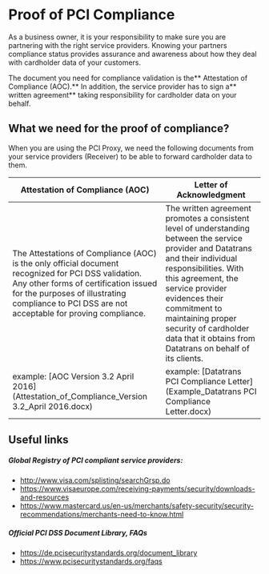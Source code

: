 # Proof of PCI Compliance

As a business owner, it is your responsibility to make sure you are partnering with the right service providers. Knowing your partners compliance status provides assurance and awareness about how they deal with cardholder data of your customers.

The document you need for compliance validation is the** Attestation of Compliance (AOC).** In addition, the service provider has to sign a** written agreement** taking responsibility for cardholder data on your behalf.


## What we need for the proof of compliance?

When you are using the PCI Proxy, we need the following documents from your service providers (Receiver) to be able to forward cardholder data to them.


| Attestation of Compliance (AOC) | Letter of Acknowledgment |
| -- | -- |
| The Attestations of Compliance (AOC) is the only official document recognized for PCI DSS validation. Any other forms of certification issued for the purposes of illustrating compliance to PCI DSS are not acceptable for proving compliance.| The written agreement promotes a consistent level of understanding between the service provider and Datatrans and their individual responsibilities. With this agreement, the service provider evidences their commitment to maintaining proper security of cardholder data that it obtains from Datatrans on behalf of its clients.|
| example: [AOC Version 3.2 April 2016](Attestation_of_Compliance_Version 3.2_April 2016.docx) | example: [Datatrans PCI Compliance Letter](Example_Datatrans PCI Compliance Letter.docx)

 
## Useful links

##### Global Registry of PCI compliant service providers:

- http://www.visa.com/splisting/searchGrsp.do
- https://www.visaeurope.com/receiving-payments/security/downloads-and-resources
- https://www.mastercard.us/en-us/merchants/safety-security/security-recommendations/merchants-need-to-know.html

##### Official PCI DSS Document Library, FAQs
- https://de.pcisecuritystandards.org/document_library
- https://www.pcisecuritystandards.org/faqs